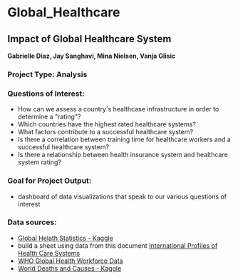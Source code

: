 # Global_Healthcare
## Impact of Global Healthcare System

**Gabrielle Diaz, Jay Sanghavi, Mina Nielsen, Vanja Glisic**

### Project Type: Analysis

### Questions of Interest:
- How can we assess a country's healthcase infrastructure in order to determine a "rating"?
- Which countries have the highest rated healthcare systems?
- What factors contribute to a successful healthcare system?
- Is there a correlation between training time for healthcare workers and a successful healthcare system?
- Is there a relationship between health insurance system and healthcare system rating?

### Goal for Project Output:
- dashboard of data visualizations that speak to our various questions of interest

### Data sources:
- [Global Helath Statistics - Kaggle](https://www.kaggle.com/datasets/malaiarasugraj/global-health-statistics)
- build a sheet using data from this document [International Profiles of Health Care Systems](https://www.commonwealthfund.org/sites/default/files/2020-12/International_Profiles_of_Health_Care_Systems_Dec2020.pdf)
- [WHO Global Health Workforce Data](https://www.who.int/data/gho/data/themes/topics/health-workforce)
- [World Deaths and Causes - Kaggle](https://www.kaggle.com/datasets/madhurpant/world-deaths-and-causes-1990-2019)